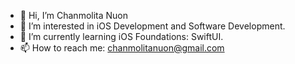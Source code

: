 - 👋 Hi, I’m Chanmolita Nuon
- 👀 I’m interested in iOS Development and Software Development. 
- 🌱 I’m currently learning iOS Foundations: SwiftUI. 
- 📫 How to reach me: chanmolitanuon@gmail.com

<!---
molitanuon/molitanuon is a ✨ special ✨ repository because its `README.md` (this file) appears on your GitHub profile.
You can click the Preview link to take a look at your changes.
--->

